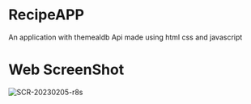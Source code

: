 # RecipeAPP
An application with themealdb Api made using html css and javascript
# Web ScreenShot
![SCR-20230205-r8s](https://user-images.githubusercontent.com/108815807/216835873-2dac3741-a2c5-49f3-97a4-beb96de307bc.jpg)
